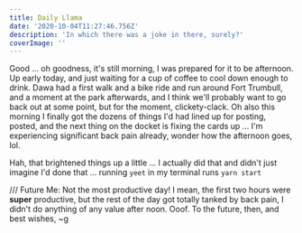 ```yaml
---
title: Daily Llama
date: '2020-10-04T11:27:46.756Z'
description: 'In which there was a joke in there, surely?'
coverImage: ''
---
```


Good ... oh goodness, it's still morning, I was prepared for it to be afternoon. Up early today, and just waiting for a cup of coffee to cool down enough to drink. Dawa had a first walk and a bike ride and run around Fort Trumbull, and a moment at the park afterwards, and I think we'll probably want to go back out at some point, but for the moment, clickety-clack. Oh also this morning I finally got the dozens of things I'd had lined up for posting, posted, and the next thing on the docket is fixing the cards up ... I'm experiencing significant back pain already, wonder how the afternoon goes, lol.

Hah, that brightened things up a little ... I actually did that and didn't just imagine I'd done that ... running `yeet` in my terminal runs `yarn start`

/// Future Me: Not the most productive day! I mean, the first two hours were **super** productive, but the rest of the day got totally tanked by back pain, I didn't do anything of any value after noon. Ooof. To the future, then, and best wishes, ~g
